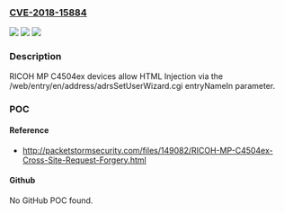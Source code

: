 ### [CVE-2018-15884](https://cve.mitre.org/cgi-bin/cvename.cgi?name=CVE-2018-15884)
![](https://img.shields.io/static/v1?label=Product&message=n%2Fa&color=blue)
![](https://img.shields.io/static/v1?label=Version&message=n%2Fa&color=blue)
![](https://img.shields.io/static/v1?label=Vulnerability&message=n%2Fa&color=brighgreen)

### Description

RICOH MP C4504ex devices allow HTML Injection via the /web/entry/en/address/adrsSetUserWizard.cgi entryNameIn parameter.

### POC

#### Reference
- http://packetstormsecurity.com/files/149082/RICOH-MP-C4504ex-Cross-Site-Request-Forgery.html

#### Github
No GitHub POC found.

